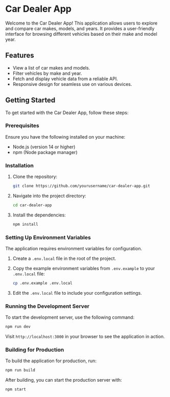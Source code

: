 # Car Dealer App
Welcome to the Car Dealer App! This application allows users to explore and compare car makes, models, and years. It provides a user-friendly interface for browsing different vehicles based on their make and model year.

## Features
- View a list of car makes and models.
- Filter vehicles by make and year.
- Fetch and display vehicle data from a reliable API.
- Responsive design for seamless use on various devices.

## Getting Started
To get started with the Car Dealer App, follow these steps:

### Prerequisites
Ensure you have the following installed on your machine:

- Node.js (version 14 or higher)
- npm (Node package manager)

### Installation
 
1. Clone the repository:

   ```bash
   git clone https://github.com/yourusername/car-dealer-app.git
   ```

2. Navigate into the project directory:

   ```bash
   cd car-dealer-app
   ```

3. Install the dependencies:

   ```bash
   npm install
   ```

### Setting Up Environment Variables

The application requires environment variables for configuration.

1. Create a `.env.local` file in the root of the project.

2. Copy the example environment variables from `.env.example` to your `.env.local` file:

   ```bash
   cp .env.example .env.local
   ```

3. Edit the `.env.local` file to include your configuration settings.

### Running the Development Server
To start the development server, use the following command:

```bash
npm run dev
```

Visit `http://localhost:3000` in your browser to see the application in action.

### Building for Production

To build the application for production, run:

```bash
npm run build
```

After building, you can start the production server with:

```bash
npm start
```